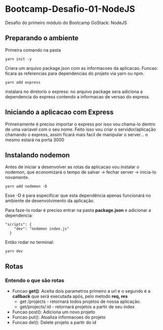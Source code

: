 # Bootcamp-Desafio-01-NodeJS
Desafio do primeiro módulo do Bootcamp GoStack: NodeJS

## Preparando o ambiente

Primeira comando na pasta

    yarn init -y

Criara um arquivo package.json com as informacoes da aplicacao. Funcao: ficara as referencias para dependencias do projeto via yarn ou npm.

    yarn add express

instalara no diretorio o express: no arquivo package sera adiciona a dependencia do express contendo a informacao de versao do express.

## Iniciando a aplicacao com Express

Primeiramente é preciso importar o express por isso vou chama-lo dentro de uma variavel com o seu nome. Feito isso vou criar o servidor/aplicação chamando o express, assim ficará mais facil de manipular o server... o mesmo estará na porta 3000 

## Instalando nodemon

Antes de iniciar a desenvolver as rotas da aplicacao vou instalar o nodemon, que economizará o tempo de salvar → fechar server → inicia-lo novamente. 

    yarn add nodemon -D

Esse -D é para especificar que esta dependência apenas funcionará no ambiente de desenvolvimento da aplicação.

Para faze-lo rodar é preciso entrar na pasta **package.json** e adicionar a dependencia: 

    "scripts": {
        "dev": "nodemon index.js"
      }

Então rodar no terminal: 

    yarn dev

## Rotas

### Entendo o que são rotas

- Funcao **get()**: Aceita dois parametros primeiro a url e o segundo é a **callback** que será executada após, pelo metodo **req, res**
    - get /projects -  retornará todos projetos de nossa aplicação.
    - get/projects/:id - retornará projetos a partir de seu index
- Funcao post(): Adiciona um novo projeto
- Funcao put(): Atualiza informacoes do projeto
- Funcao del(): Delete projeto a partir do id
